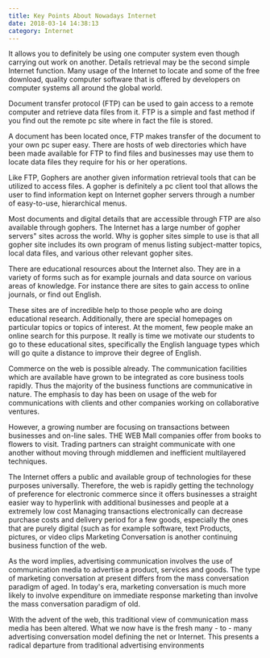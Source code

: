 ```yaml
---
title: Key Points About Nowadays Internet
date: 2018-03-14 14:38:13
category: Internet 
---
```

It allows you to definitely be using one computer system even though carrying out work on another. Details retrieval may be the second simple Internet function. Many usage of the Internet to locate and some of the free download, quality computer software that is offered by developers on computer systems all around the global world.

Document transfer protocol (FTP) can be used to gain access to a remote computer and retrieve data files from it. FTP is a simple and fast method if you find out the remote pc site where in fact the file is stored.

A document has been located once, FTP makes transfer of the document to your own pc super easy. There are hosts of web directories which have been made available for FTP to find files and businesses may use them to locate data files they require for his or her operations.

Like FTP, Gophers are another given information retrieval tools that can be utilized to access files. A gopher is definitely a pc client tool that allows the user to find information kept on Internet gopher servers through a number of easy-to-use, hierarchical menus.

Most documents and digital details that are accessible through FTP are also available through gophers. The Internet has a large number of gopher servers" sites across the world. Why is gopher sites simple to use is that all gopher site includes its own program of menus listing subject-matter topics, local data files, and various other relevant gopher sites.

There are educational resources about the Internet also. They are in a variety of forms such as for example journals and data source on various areas of knowledge. For instance there are sites to gain access to online journals, or find out English.

These sites are of incredible help to those people who are doing educational research. Additionally, there are special homepages on particular topics or topics of interest. At the moment, few people make an online search for this purpose. It really is time we motivate our students to go to these educational sites, specifically the English language types which will go quite a distance to improve their degree of English.

Commerce on the web is possible already. The communication facilities which are available have grown to be integrated as core business tools rapidly. Thus the majority of the business functions are communicative in nature. The emphasis to day has been on usage of the web for communications with clients and other companies working on collaborative ventures.

However, a growing number are focusing on transactions between businesses and on-line sales. THE WEB Mall companies offer from books to flowers to visit. Trading partners can straight communicate with one another without moving through middlemen and inefficient multilayered techniques.

The Internet offers a public and available group of technologies for these purposes universally. Therefore, the web is rapidly getting the technology of preference for electronic commerce since it offers businesses a straight easier way to hyperlink with additional businesses and people at a extremely low cost Managing transactions electronically can decrease purchase costs and delivery period for a few goods, especially the ones that are purely digital (such as for example software, text Products, pictures, or video clips Marketing Conversation is another continuing business function of the web.

As the word implies, advertising communication involves the use of communication media to advertise a product, services and goods. The type of marketing conversation at present differs from the mass conversation paradigm of aged. In today's era, marketing conversation is much more likely to involve expenditure on immediate response marketing than involve the mass conversation paradigm of old.

With the advent of the web, this traditional view of communication mass media has been altered. What we now have is the fresh many - to - many advertising conversation model defining the net or Internet. This presents a radical departure from traditional advertising environments

